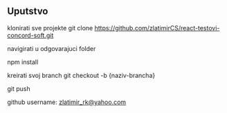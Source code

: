 ## Uputstvo

klonirati sve projekte git clone https://github.com/zlatimirCS/react-testovi-concord-soft.git

navigirati u odgovarajuci folder

npm install

kreirati svoj branch git checkout -b {naziv-brancha}

git push

github username: zlatimir_rk@yahoo.com
